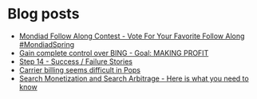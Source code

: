 # Blog posts
<!-- BLOG-POST-LIST:START -->
- [Mondiad Follow Along Contest - Vote For Your Favorite Follow Along #MondiadSpring](https://afflift.com/f/threads/mondiad-follow-along-contest-vote-for-your-favorite-follow-along-mondiadspring.10592/)
- [Gain complete control over BING - Goal: MAKING PROFIT](https://afflift.com/f/threads/gain-complete-control-over-bing-goal-making-profit.10586/)
- [Step 14 - Success / Failure Stories](https://afflift.com/f/threads/step-14-success-failure-stories.2951/)
- [Carrier billing seems difficult in Pops](https://afflift.com/f/threads/carrier-billing-seems-difficult-in-pops.10593/)
- [Search Monetization and Search Arbitrage - Here is what you need to know](https://afflift.com/f/threads/search-monetization-and-search-arbitrage-here-is-what-you-need-to-know.8185/)
<!-- BLOG-POST-LIST:END -->
